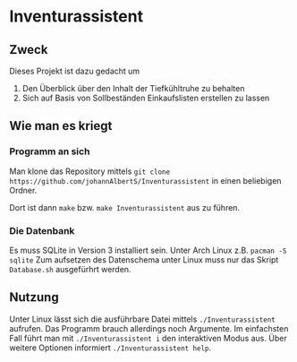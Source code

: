 # Inventurassistent
## Zweck
Dieses Projekt ist dazu gedacht um
1. Den Überblick über den Inhalt der Tiefkühltruhe zu behalten
2. Sich auf Basis von Sollbeständen Einkaufslisten erstellen zu lassen

## Wie man es kriegt
### Programm an sich
Man klone das Repository mittels ```git clone https://github.com/johannAlbertS/Inventurassistent``` in einen beliebigen
Ordner. 

Dort ist dann ```make``` bzw. ```make Inventurassistent``` aus zu führen. 
### Die Datenbank
Es muss SQLite in Version 3 installiert sein. 
Unter Arch Linux z.B. ```pacman -S sqlite``` 
Zum aufsetzen des Datenschema unter Linux muss nur das Skript ```Database.sh``` ausgefürhrt werden. 
## Nutzung
Unter Linux lässt sich die ausführbare Datei mittels ```./Inventurassistent``` aufrufen. Das Programm brauch allerdings noch 
Argumente. Im einfachsten Fall führt man mit ```./Inventurassistent i``` den interaktiven Modus aus. 
Über weitere Optionen informiert ```./Inventurassistent help```.
